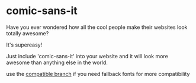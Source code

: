 comic-sans-it
=============
Have you ever wondered how all the cool people make their websites look totally awesome?

It's supereasy!

Just include 'comic-sans-it' into your website and it will look more awesome than anything else in the world.

use the [compatible branch](https://github.com/bullgit/comic-sans-it/tree/compatible) if you need fallback fonts for more compatibility
